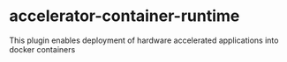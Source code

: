 # accelerator-container-runtime
This plugin enables deployment of hardware accelerated applications into docker containers
